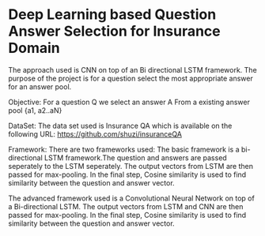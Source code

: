 # Deep Learning based Question Answer Selection for Insurance Domain
The approach used is CNN on top of an Bi directional LSTM framework.
The purpose of the project is for a question select the most appropriate answer for an answer pool.

Objective: For a question Q we select an answer A From a existing answer pool {a1, a2..aN}

DataSet: The data set used is  Insurance QA which is available on the following URL: https://github.com/shuzi/insuranceQA

Framework:
There are two frameworks used:
The basic framework  is a bi-directional LSTM framework.The question and answers are passed seperately to the LSTM seperately.
The output vectors from LSTM are then passed for max-pooling.
In the final step, Cosine similarity is used to find similarity between the question and answer vector.


The advanced framework used is a Convolutional Neural Network on top of a Bi-directional LSTM.
The output vectors from LSTM and CNN are then passed for max-pooling.
In the final step, Cosine similarity is used to find similarity between the question and answer vector.






